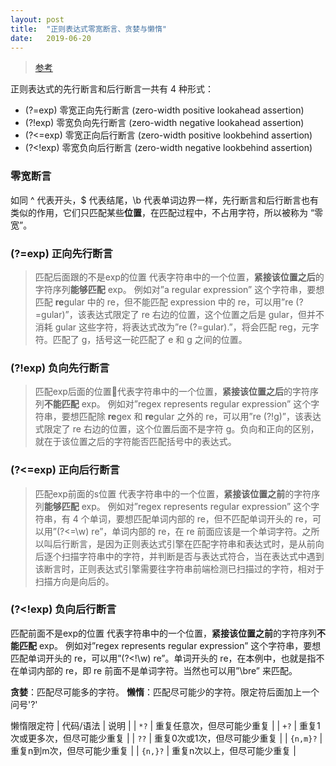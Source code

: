 ```yaml
---
layout: post
title:  "正则表达式零宽断言、贪婪与懒惰"
date:   2019-06-20
---
```


> [参考](https://blog.51cto.com/cnn237111/749047)

正则表达式的先行断言和后行断言一共有 4 种形式：
* (?=exp) 零宽正向先行断言 (zero-width positive lookahead assertion)
* (?!exp) 零宽负向先行断言 (zero-width negative lookahead assertion)
* (?<=exp) 零宽正向后行断言 (zero-width positive lookbehind assertion)
* (?<!exp) 零宽负向后行断言 (zero-width negative lookbehind assertion)

### 零宽断言

如同 ^ 代表开头，$ 代表结尾，\b 代表单词边界一样，先行断言和后行断言也有类似的作用，它们只匹配某些**位置**，在匹配过程中，不占用字符，所以被称为 “零宽”。

### (?=exp) 正向先行断言
> 匹配后面跟的不是exp的位置
代表字符串中的一个位置，**紧接该位置之后**的字符序列**能够匹配** exp。
例如对”a regular expression” 这个字符串，要想匹配 **re**gular 中的 re，但不能匹配 expression 中的 re，可以用”re (?=gular)”，该表达式限定了 re 右边的位置，这个位置之后是 gular，但并不消耗 gular 这些字符，将表达式改为”re (?=gular).”，将会匹配 reg，元字符。匹配了 g，括号这一砣匹配了 e 和 g 之间的位置。

### (?!exp) 负向先行断言
> 匹配exp后面的位置代表字符串中的一个位置，**紧接该位置之后**的字符序列**不能匹配** exp。
例如对”regex represents regular expression” 这个字符串，要想匹配除 **re**gex 和 **re**gular 之外的 re，可以用”re (?!g)”，该表达式限定了 re 右边的位置，这个位置后面不是字符 g。负向和正向的区别，就在于该位置之后的字符能否匹配括号中的表达式。

### (?<=exp) 正向后行断言
> 匹配exp前面的s位置
代表字符串中的一个位置，**紧接该位置之前**的字符序列**能够匹配** exp。
例如对”regex represents regular expression” 这个字符串，有 4 个单词，要想匹配单词内部的 re，但不匹配单词开头的 re，可以用”(?<=\w) re”，单词内部的 re，在 re 前面应该是一个单词字符。之所以叫后行断言，是因为正则表达式引擎在匹配字符串和表达式时，是从前向后逐个扫描字符串中的字符，并判断是否与表达式符合，当在表达式中遇到该断言时，正则表达式引擎需要往字符串前端检测已扫描过的字符，相对于扫描方向是向后的。

### (?<!exp) 负向后行断言
匹配前面不是exp的位置
代表字符串中的一个位置，**紧接该位置之前**的字符序列**不能匹配** exp。
例如对”regex represents regular expression” 这个字符串，要想匹配单词开头的 re，可以用”(?<!\w) re”。单词开头的 re，在本例中，也就是指不在单词内部的 re，即 re 前面不是单词字符。当然也可以用”\bre” 来匹配。

**贪婪**：匹配尽可能多的字符。
**懒惰**：匹配尽可能少的字符。限定符后面加上一个问号'?'

懒惰限定符
| 代码/语法 | 说明 |
| `*?` | 重复任意次，但尽可能少重复 |
| `+?` | 重复1次或更多次，但尽可能少重复 |
| `??` | 重复0次或1次，但尽可能少重复 |
| `{n,m}?` | 重复n到m次，但尽可能少重复 |
| `{n,}?` | 重复n次以上，但尽可能少重复 |

